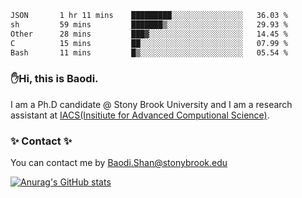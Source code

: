 <!--START_SECTION:waka-->

```txt
JSON       1 hr 11 mins    █████████░░░░░░░░░░░░░░░░   36.03 %
sh         59 mins         ███████▒░░░░░░░░░░░░░░░░░   29.93 %
Other      28 mins         ███▓░░░░░░░░░░░░░░░░░░░░░   14.45 %
C          15 mins         ██░░░░░░░░░░░░░░░░░░░░░░░   07.99 %
Bash       11 mins         █▒░░░░░░░░░░░░░░░░░░░░░░░   05.54 %
```

<!--END_SECTION:waka-->

### ✋Hi, this is Baodi. 

I am a Ph.D candidate @ Stony Brook University and I am a research assistant at [IACS(Insitiute for Advanced Computional Science)](https://iacs.stonybrook.edu/).

### ✨ Contact ✨

You can contact me by [Baodi.Shan@stonybrook.edu](mailto:Baodi.Shan@stonybrook.edu)

[![Anurag's GitHub stats](https://github-readme-stats.vercel.app/api?username=lwshanbd&theme=jolly&show_icons=true&count_private=true&include_all_commits=true)](https://github.com/anuraghazra/github-readme-stats)



<!--
**lwshanbd/lwshanbd** is a ✨ _special_ ✨ repository because its `README.md` (this file) appears on your GitHub profile.

Here are some ideas to get you started:

- 🔭 I’m currently working on ...
- 🌱 I’m currently learning ...
- 👯 I’m looking to collaborate on ...
- 🤔 I’m looking for help with ...
- 💬 Ask me about ...
- 📫 How to reach me: ...
- 😄 Pronouns: ...
- ⚡ Fun fact: ...
-->
